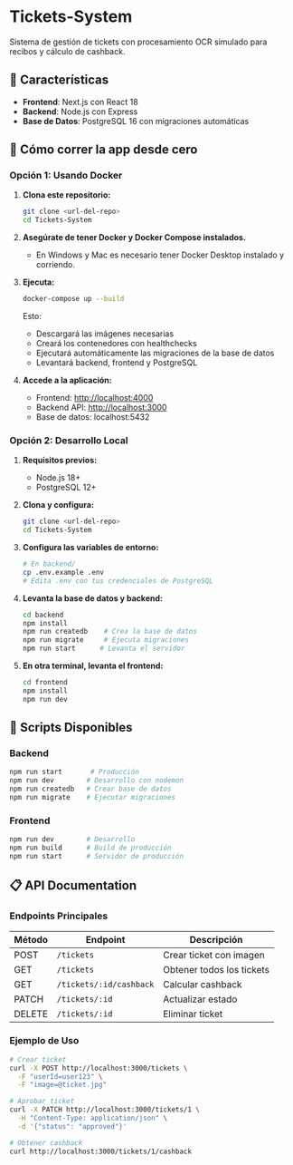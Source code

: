 # Tickets-System

Sistema de gestión de tickets con procesamiento OCR simulado para recibos y cálculo de cashback.

## 🚀 Características

- **Frontend**: Next.js con React 18
- **Backend**: Node.js con Express
- **Base de Datos**: PostgreSQL 16 con migraciones automáticas

## 🚀 Cómo correr la app desde cero

### Opción 1: Usando Docker

1. **Clona este repositorio:**
   ```bash
   git clone <url-del-repo>
   cd Tickets-System
   ```

2. **Asegúrate de tener Docker y Docker Compose instalados.**
   - En Windows y Mac es necesario tener Docker Desktop instalado y corriendo.

3. **Ejecuta:**
   ```bash
   docker-compose up --build
   ```
   
   Esto:
   - Descargará las imágenes necesarias
   - Creará los contenedores con healthchecks
   - Ejecutará automáticamente las migraciones de la base de datos
   - Levantará backend, frontend y PostgreSQL

4. **Accede a la aplicación:**
   - Frontend: [http://localhost:4000](http://localhost:4000)
   - Backend API: [http://localhost:3000](http://localhost:3000)
   - Base de datos: localhost:5432

### Opción 2: Desarrollo Local

1. **Requisitos previos:**
   - Node.js 18+ 
   - PostgreSQL 12+

2. **Clona y configura:**
   ```bash
   git clone <url-del-repo>
   cd Tickets-System
   ```

3. **Configura las variables de entorno:**
   ```bash
   # En backend/
   cp .env.example .env
   # Edita .env con tus credenciales de PostgreSQL
   ```

4. **Levanta la base de datos y backend:**
   ```bash
   cd backend
   npm install
   npm run createdb    # Crea la base de datos
   npm run migrate     # Ejecuta migraciones
   npm run start      # Levanta el servidor
   ```

5. **En otra terminal, levanta el frontend:**
   ```bash
   cd frontend
   npm install
   npm run dev
   ```

## 🔧 Scripts Disponibles

### Backend
```bash
npm run start       # Producción
npm run dev        # Desarrollo con nodemon
npm run createdb   # Crear base de datos
npm run migrate    # Ejecutar migraciones
```

### Frontend
```bash
npm run dev        # Desarrollo
npm run build      # Build de producción
npm run start      # Servidor de producción
```

## 📋 API Documentation

### Endpoints Principales

| Método | Endpoint | Descripción |
|--------|----------|-------------|
| POST | `/tickets` | Crear ticket con imagen |
| GET | `/tickets` | Obtener todos los tickets |
| GET | `/tickets/:id/cashback` | Calcular cashback |
| PATCH | `/tickets/:id` | Actualizar estado |
| DELETE | `/tickets/:id` | Eliminar ticket |

### Ejemplo de Uso

```bash
# Crear ticket
curl -X POST http://localhost:3000/tickets \
  -F "userId=user123" \
  -F "image=@ticket.jpg"

# Aprobar ticket
curl -X PATCH http://localhost:3000/tickets/1 \
  -H "Content-Type: application/json" \
  -d '{"status": "approved"}'

# Obtener cashback
curl http://localhost:3000/tickets/1/cashback
```